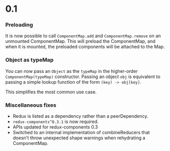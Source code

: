# 0.1

### Preloading

It is now possible to call `ComponentMap.add` and `ComponentMap.remove` on an unmounted ComponentMap. This will preload the ComponentMap, and when it is mounted, the preloaded components will be attached to the Map.

### Object as typeMap

You can now pass an `Object` as the `typeMap` in the higher-order `ComponentMap(typeMap)` constructor. Passing an object `obj` is equivalent to passing a simple lookup function of the form `(key) -> obj[key]`.

This simplifies the most common use case.

### Miscellaneous fixes

- Redux is listed as a dependency rather than a peerDependency.
- `redux-components^0.3.1` is now required.
- APIs updated for redux-components 0.3
- Switched to an internal implementation of combineReducers that doesn't throw unexpected shape warnings when rehydrating a ComponentMap.
